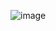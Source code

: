 ![image](https://user-images.githubusercontent.com/56110713/230594305-b12acbfe-1e5c-4770-ba5b-354a282e5306.png)
